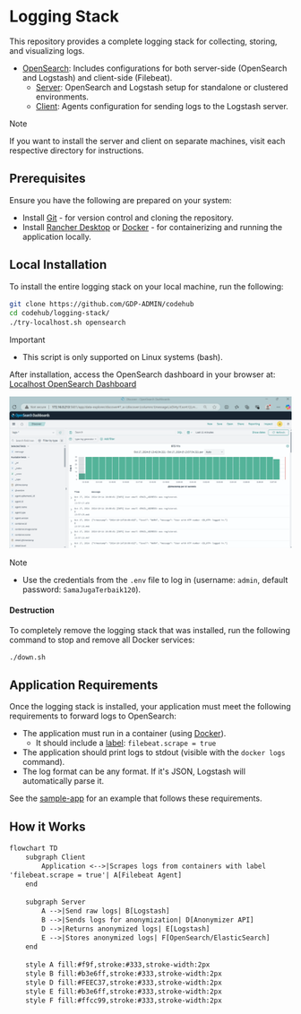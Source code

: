 # Logging Stack

This repository provides a complete logging stack for collecting, storing, and visualizing logs.

- [OpenSearch](opensearch/): Includes configurations for both server-side (OpenSearch and Logstash) and client-side (Filebeat).
  - [Server](opensearch/server/): OpenSearch and Logstash setup for standalone or clustered environments.
  - [Client](opensearch/client/): Agents configuration for sending logs to the Logstash server.

> [!NOTE]
> 
> If you want to install the server and client on separate machines, visit each respective directory for instructions.

## Prerequisites

Ensure you have the following are prepared on your system:

- Install [Git](https://git-scm.com/downloads) - for version control and cloning the repository.
- Install [Rancher Desktop](https://rancherdesktop.io/) or [Docker](https://docs.docker.com/engine/install/) - for containerizing and running the application locally.

## Local Installation

To install the entire logging stack on your local machine, run the following:

```bash
git clone https://github.com/GDP-ADMIN/codehub
cd codehub/logging-stack/
./try-localhost.sh opensearch
```

> [!IMPORTANT]
>
> - This script is only supported on Linux systems (bash).

After installation, access the OpenSearch dashboard in your browser at: [Localhost OpenSearch Dashboard](http://localhost:5601/app/data-explorer/discover#?_a=(discover:(columns:!(message,type),isDirty:!f,sort:!()),metadata:(indexPattern:f3827230-8c41-11ef-a956-ef74ddfb0248,view:discover))&_g=(filters:!(),refreshInterval:(pause:!t,value:0),time:(from:now-15m,to:now))&_q=(filters:!(('$state':(store:appState),meta:(alias:!n,disabled:!f,index:f3827230-8c41-11ef-a956-ef74ddfb0248,key:type,negate:!f,params:(query:log-generator),type:phrase),query:(match_phrase:(type:log-generator)))),query:(language:kuery,query:'')))

<p align="center">
  <img src="docs/opensearch_dashboard.png"></img>
</p>

> [!NOTE]
> 
> - Use the credentials from the `.env` file to log in (username: `admin`, default password: `SamaJugaTerbaik120`).

#### Destruction

To completely remove the logging stack that was installed, run the following command to stop and remove all Docker services:

```bash
./down.sh
```

## Application Requirements

Once the logging stack is installed, your application must meet the following requirements to forward logs to OpenSearch:

- The application must run in a container (using [Docker](https://docs.docker.com/engine/install/)).
  - It should include a [label](https://docs.docker.com/engine/manage-resources/labels/): `filebeat.scrape = true`
- The application should print logs to stdout (visible with the `docker logs` command).
- The log format can be any format. If it's JSON, Logstash will automatically parse it.

See the [sample-app](sample-app/) for an example that follows these requirements.

## How it Works

```mermaid
flowchart TD
    subgraph Client
        Application <-->|Scrapes logs from containers with label 'filebeat.scrape = true'| A[Filebeat Agent]
    end

    subgraph Server
        A -->|Send raw logs| B[Logstash]
        B -->|Sends logs for anonymization| D[Anonymizer API]
        D -->|Returns anonymized logs| E[Logstash]
        E -->|Stores anonymized logs| F[OpenSearch/ElasticSearch]
    end

    style A fill:#f9f,stroke:#333,stroke-width:2px
    style B fill:#b3e6ff,stroke:#333,stroke-width:2px
    style D fill:#FEEC37,stroke:#333,stroke-width:2px
    style E fill:#b3e6ff,stroke:#333,stroke-width:2px
    style F fill:#ffcc99,stroke:#333,stroke-width:2px
```
